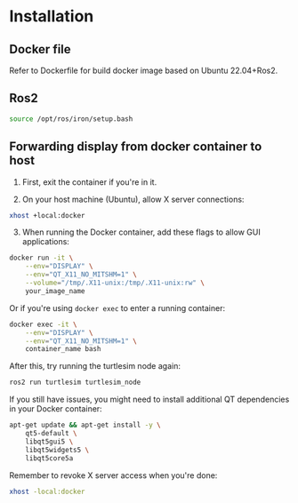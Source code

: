 # Installation

## Docker file

Refer to Dockerfile for build docker image based on Ubuntu 22.04+Ros2.

## Ros2

```bash
source /opt/ros/iron/setup.bash
```

## Forwarding display from docker container to host

1. First, exit the container if you're in it.

2. On your host machine (Ubuntu), allow X server connections:
```bash
xhost +local:docker
```

3. When running the Docker container, add these flags to allow GUI applications:
```bash
docker run -it \
    --env="DISPLAY" \
    --env="QT_X11_NO_MITSHM=1" \
    --volume="/tmp/.X11-unix:/tmp/.X11-unix:rw" \
    your_image_name
```

Or if you're using `docker exec` to enter a running container:
```bash
docker exec -it \
    --env="DISPLAY" \
    --env="QT_X11_NO_MITSHM=1" \
    container_name bash
```

After this, try running the turtlesim node again:
```bash
ros2 run turtlesim turtlesim_node
```

If you still have issues, you might need to install additional QT dependencies in your Docker container:
```bash
apt-get update && apt-get install -y \
    qt5-default \
    libqt5gui5 \
    libqt5widgets5 \
    libqt5core5a
```

Remember to revoke X server access when you're done:
```bash
xhost -local:docker
```
